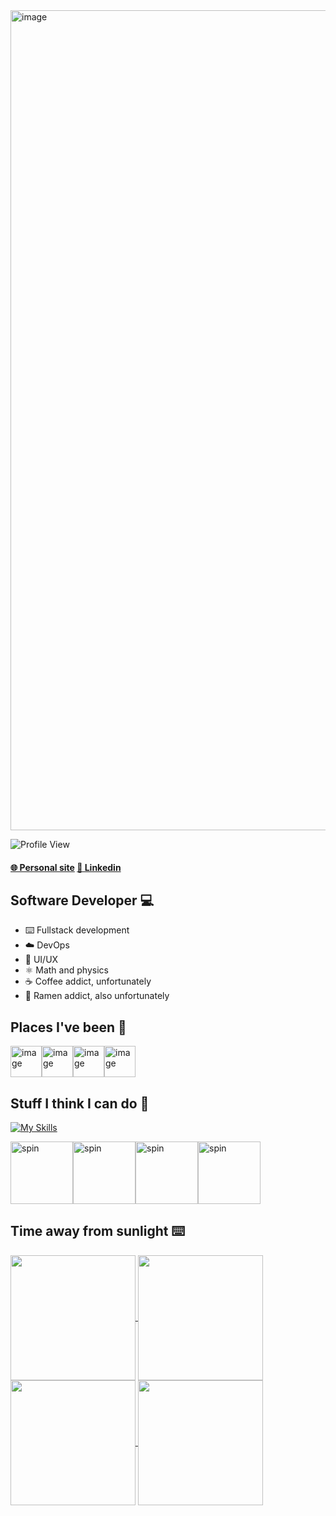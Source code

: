 <img width="1312" alt="image" src="https://github.com/jeremu2907/jeremu2907/assets/89870941/a6a2a15d-fce5-4b7a-9556-7e231485a955">

![Profile View](https://komarev.com/ghpvc/?username=jeremu2907&style=flat-square)
#### [🌐 Personal site](https://jeremynguyen.dev)   [👥 Linkedin](https://www.linkedin.com/in/jeremu2907/)

## Software Developer 💻
- ⌨️ Fullstack development
- ☁️ DevOps
- 🎨 UI/UX
- ⚛ Math and physics
- ☕️ Coffee addict, unfortunately
- 🍜 Ramen addict, also unfortunately

## Places I've been 💼
<a href="https://www.l3harris.com/"><img height=50 alt="image" src="https://github.com/jeremu2907/jeremu2907/assets/89870941/888b8257-8475-448e-853d-25dbb352206a"></a><a href="https://nsin.mil/x-force/"><img height=50 alt="image" src="https://github.com/jeremu2907/jeremu2907/assets/89870941/d8ff57e6-3346-4f98-a3bc-ba416cce6ef1"></a><a href="https://www.army.mil/"><img height=50 alt="image" src="https://github.com/jeremu2907/jeremu2907/assets/89870941/1fff270b-f5cc-4e78-abce-9c23a082fc56"></a><a href="https://info.pplldr.com/"><img height=50 alt="image" src="https://github.com/jeremu2907/jeremu2907/assets/89870941/f26ee091-3c8b-4e6c-b04d-c8010c7f7fdc"></a>

## Stuff I think I can do 🤙
[![My Skills](https://skillicons.dev/icons?i=aws,azure,bash,c,cloudflare,cpp,css,docker,django,express,fastapi,figma,gcp,git,github,html,java,javascript,linux,markdown,mongodb,mysql,nginx,nodejs,postgres,python,react,solidity,supabase,typescript&perline=10&theme=light)](https://skillicons.dev)

<img height=100 src="https://media.tenor.com/7lHdnabfyTQAAAAi/herta-kurukuru.gif" alt="spin" /><img height=100 src="https://media.tenor.com/hjK_rr07eLsAAAAi/bocchi-the-rock-ijichi-nijika.gif" alt="spin" /><img height=100 src="https://media.tenor.com/7lirhLLRJWAAAAAi/ai-hoshino-ai-dance.gif" alt="spin" /><img height=100 src="https://media.tenor.com/1cUMUU2xtgcAAAAi/padoru.gif" alt="spin" />

## Time away from sunlight ⌨️
<a href="https://git.io/streak-stats">
  <img height=200 align="center" src="https://github-readme-streak-stats.herokuapp.com?user=jeremu2907&theme=java-dark&hide_border=true&mode=weekly&background=041119&currStreakNum=DDDDDD&sideNums=DDDDDD&dates=DDDDDD&ring=00C9FF&sideLabels=DD5B01&currStreakLabel=DD5B01&stroke=DD5B01&fire=DDC900" />
</a>

<a href="https://github.com/anuraghazra/github-readme-stats">
  <img height=200 align="center" src="https://github-stats.agentbot.xyz/api/top-langs/?username=jeremu2907&theme=codeSTACKr&layout=donut" />
</a>

<a href="https://github.com/anuraghazra/github-readme-stats">
  <img height=200 align="center" src="https://github-readme-stats.vercel.app/api/wakatime?username=jeremu2907&theme=codeSTACKr&langs_count=6" />
</a>

<a href="https://github.com/anuraghazra/github-readme-stats">
  <img height=200 align="center" src="https://github-readme-stats.vercel.app/api?username=jeremu2907&bg_color=041119&text_color=ccc&title_color=00C9FF&hide_border=true&hide_rank=true" />
</a>
